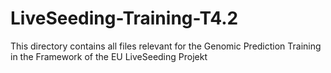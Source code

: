 # LiveSeeding-Training-T4.2
This directory contains all files relevant for the Genomic Prediction Training in the Framework of the EU LiveSeeding Projekt
